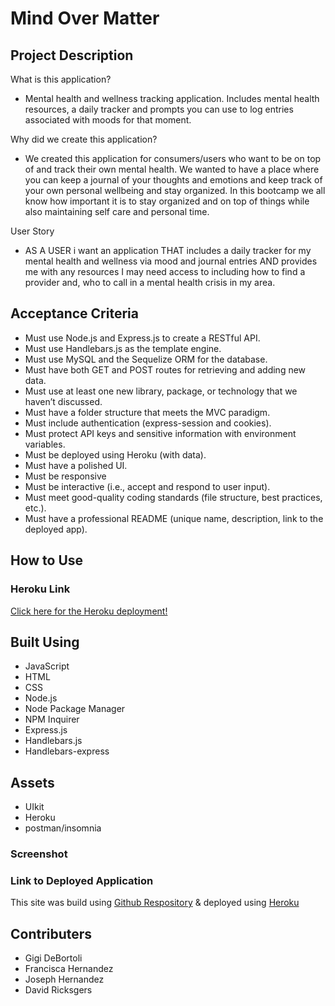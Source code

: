 # Mind Over Matter

## Project Description

What is this application? 
* Mental health and wellness tracking application. Includes mental health resources, a daily tracker and prompts you can use to log entries associated with moods for that moment. 

Why did we create this application?
* We created this application for consumers/users who want to be on top of and track their own mental health. We wanted to have a place where you can keep a journal of your thoughts and emotions and keep track of your own personal wellbeing and stay organized. In this bootcamp we all know how important it is to stay organized and on top of things while also maintaining self care and personal time. 

User Story
* AS A USER i want an application THAT includes a daily tracker for my mental health and wellness via mood and journal entries AND provides me with any resources I may need access to including how to find a provider and, who to call in a mental health crisis in my area. 

## Acceptance Criteria

* Must use Node.js and Express.js to create a RESTful API. 
* Must use Handlebars.js as the template engine. 
* Must use MySQL and the Sequelize ORM for the database.
* Must have both GET and POST routes for retrieving and adding new data.
* Must use at least one new library, package, or technology that we haven’t discussed.
* Must have a folder structure that meets the MVC paradigm.
* Must include authentication (express-session and cookies).
* Must protect API keys and sensitive information with environment variables.
* Must be deployed using Heroku (with data). 
* Must have a polished UI. 
* Must be responsive 
* Must be interactive (i.e., accept and respond to user input).
* Must meet good-quality coding standards (file structure, best practices, etc.).
* Must have a professional README (unique name, description, link to the deployed app).

## How to Use 

### Heroku Link

[Click here for the Heroku deployment!](https://mind-over-matter-2.herokuapp.com/)
 
## Built Using

* JavaScript
* HTML
* CSS 
* Node.js
* Node Package Manager
* NPM Inquirer
* Express.js
* Handlebars.js
* Handlebars-express

## Assets 

* UIkit
* Heroku
* postman/insomnia 

### Screenshot 



### Link to Deployed Application

This site was build using [Github Respository](https://github.com/francisca-hernandez/Mind-Over-Matter) & deployed using [Heroku](https://mind-over-matter-2.herokuapp.com/)

## Contributers

* Gigi DeBortoli
* Francisca Hernandez
* Joseph Hernandez
* David Ricksgers



